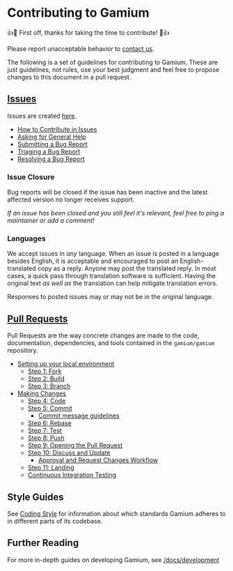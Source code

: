 # Contributing to Gamium

:+1::tada: First off, thanks for taking the time to contribute! :tada::+1:

Please report unacceptable behavior to [contact us](https://dogutech.io/en/contact-us).

The following is a set of guidelines for contributing to Gamium.
These are just guidelines, not rules, use your best judgment and feel free to
propose changes to this document in a pull request.

## [Issues](https://XXX/gamium/contributing/issues)

Issues are created [here](https://github.com/dogu-team/gamium/issues/new).

- [How to Contribute in Issues](https://XXX/gamium/contributing/issues#how-to-contribute-in-issues)
- [Asking for General Help](https://XXX/gamium/contributing/issues#asking-for-general-help)
- [Submitting a Bug Report](https://XXX/gamium/contributing/issues#submitting-a-bug-report)
- [Triaging a Bug Report](https://XXX/gamium/contributing/issues#triaging-a-bug-report)
- [Resolving a Bug Report](https://XXX/gamium/contributing/issues#resolving-a-bug-report)

### Issue Closure

Bug reports will be closed if the issue has been inactive and the latest affected version no longer receives support.

_If an issue has been closed and you still feel it's relevant, feel free to ping a maintainer or add a comment!_

### Languages

We accept issues in _any_ language.
When an issue is posted in a language besides English, it is acceptable and encouraged to post an English-translated copy as a reply.
Anyone may post the translated reply.
In most cases, a quick pass through translation software is sufficient.
Having the original text _as well as_ the translation can help mitigate translation errors.

Responses to posted issues may or may not be in the original language.

## [Pull Requests](https://XXX/docs/development/pull-requests)

Pull Requests are the way concrete changes are made to the code, documentation,
dependencies, and tools contained in the `gamium/gamium` repository.

- [Setting up your local environment](https://XXX/docs/development/pull-requests#setting-up-your-local-environment)
  - [Step 1: Fork](https://XXX/docs/development/pull-requests#step-1-fork)
  - [Step 2: Build](https://XXX/docs/development/pull-requests#step-2-build)
  - [Step 3: Branch](https://XXX/docs/development/pull-requests#step-3-branch)
- [Making Changes](https://XXX/docs/development/pull-requests#making-changes)
  - [Step 4: Code](https://XXX/docs/development/pull-requests#step-4-code)
  - [Step 5: Commit](https://XXX/docs/development/pull-requests#step-5-commit)
    - [Commit message guidelines](https://XXX/docs/development/pull-requests#commit-message-guidelines)
  - [Step 6: Rebase](https://XXX/docs/development/pull-requests#step-6-rebase)
  - [Step 7: Test](https://XXX/docs/development/pull-requests#step-7-test)
  - [Step 8: Push](https://XXX/docs/development/pull-requests#step-8-push)
  - [Step 9: Opening the Pull Request](https://XXX/docs/development/pull-requests#step-9-opening-the-pull-request)
  - [Step 10: Discuss and Update](https://XXX/docs/development/pull-requests#step-10-discuss-and-update)
    - [Approval and Request Changes Workflow](https://XXX/docs/development/pull-requests#approval-and-request-changes-workflow)
  - [Step 11: Landing](https://XXX/docs/development/pull-requests#step-11-landing)
  - [Continuous Integration Testing](https://XXX/docs/development/pull-requests#continuous-integration-testing)

## Style Guides

See [Coding Style](https://XXX/docs/development/coding-style) for information about which standards Gamium adheres to in different parts of its codebase.

## Further Reading

For more in-depth guides on developing Gamium, see
[/docs/development](/docs/development/README.md)
